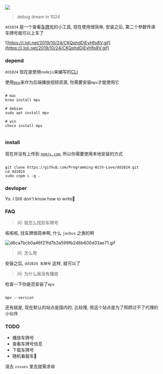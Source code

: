 ![](https://i.loli.net/2019/10/24/chSmDZ845grWkdo.png)

> debug dream in 1024

`dd1024` 是一个查看[车牌号](https://zh.moegirl.org/zh-hans/车牌号)的小工具, 现在使用很简单, 安装之后, 第二个参数传递车牌号就可以上车了

![https://i.loli.net/2019/10/24/CKQqhdDjEyHfp8V.gif](https://i.loli.net/2019/10/24/CKQqhdDjEyHfp8V.gif)

### depend

`dd1024` 现在是使用`nodejs`来编写的[CLI](https://zh.wikipedia.org/zh-hans/命令行界面)

使用[`mpv`](https://mpv.io/)来作为后端播放视频资源, 你需要安装`mpv`才能使用它

```console

# mac
brew install mpv

# debian
sudo apt install mpv

# win
choco install mpv


```

### install

现在并没有上传到 [`npmjs.com`](https://npmjs.com), 所以你需要使用本地安装的方式

```console

git clone https://github.com/Programming-With-Love/dd1024.git
cd dd1024
sudo cnpm i -g .

```

### devloper

Yo. I Still don't know how to write🧐

### FAQ

> 问: 我怎么找到车牌号

咳咳咳, 找车牌很简单啊, 什么 `javbus` 之类的啊

![d6ca7bcb0a46f21fd7b3a599fb246b600d33ae71.gif](https://i.loli.net/2019/10/24/iGY1xBdURSrjwon.gif)

> 问: 怎么用

安装之后, `dd1024 车牌号` 这样, 就可以了

> 问: 为什么我没有播放

检查一下你是否安装了`mpv`

```console

mpv --version

```

还有就是, 现在默认的站点是国内的, 比较慢, 用这个站点是为了照顾过不了代理的小伙伴


### TODO

- 播放车牌号
- 查看车牌号信息
- 下载车牌号
- 随机看靓车🤙

请去 `issues` 里去提需求😄